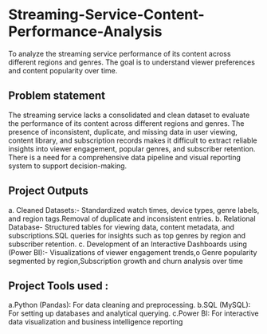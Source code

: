 # Streaming-Service-Content-Performance-Analysis
To analyze the streaming service performance of its content across different regions and genres. The goal is to understand viewer preferences and content popularity over time.
## Problem statement
The streaming service lacks a consolidated and clean dataset to evaluate the performance of its content across different regions and genres. The presence of inconsistent, duplicate, and missing data in user viewing, content library, and subscription records makes it difficult to extract reliable insights into viewer engagement, popular genres, and subscriber retention. There is a need for a comprehensive data pipeline and visual reporting system to support decision-making.
## Project Outputs
a. Cleaned Datasets:- Standardized watch times, device types, genre labels, and region tags.Removal of duplicate and inconsistent entries.
b. Relational Database- Structured tables for viewing data, content metadata, and subscriptions.SQL queries for insights such as top genres by region and subscriber retention.
c. Development of an Interactive Dashboards using (Power BI):- Visualizations of viewer engagement trends,o	Genre popularity segmented by region,Subscription growth and churn analysis over time
## Project Tools used : 
a.Python (Pandas): For data cleaning and preprocessing.
b.SQL (MySQL): For setting up databases and analytical querying.
c.Power BI: For interactive data visualization and business intelligence reporting

